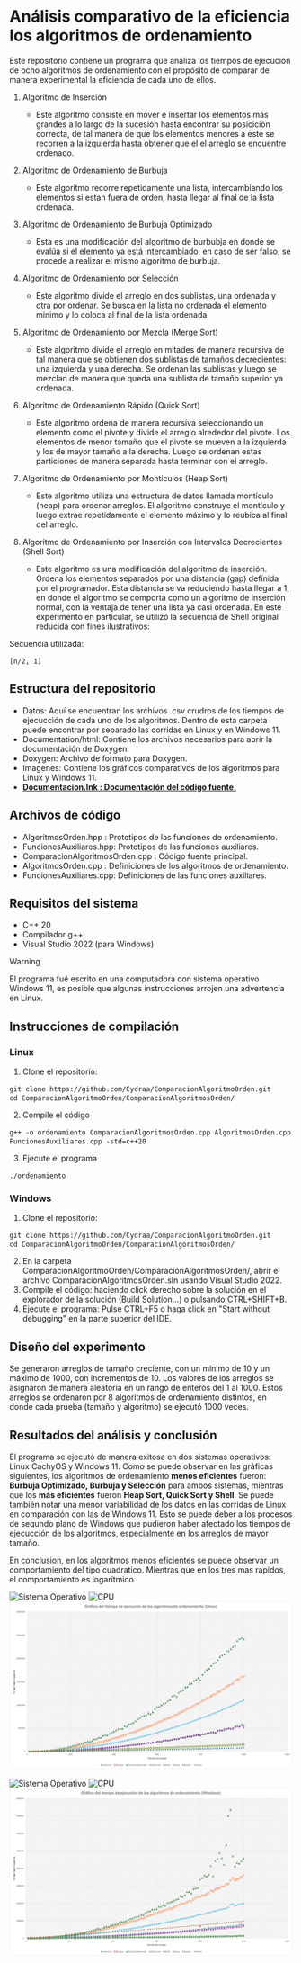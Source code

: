 # Análisis comparativo de la eficiencia los algoritmos de ordenamiento
Este repositorio contiene un programa que analiza los tiempos de ejecución de ocho algoritmos de ordenamiento con el propósito de comparar de manera experimental la eficiencia de cada uno de ellos.

1. Algoritmo de Inserción
   - Este algoritmo consiste en mover e insertar los elementos más grandes a lo largo de la sucesión hasta encontrar su posicición correcta, de tal manera de que los elementos menores a este se recorren a la izquierda hasta obtener que el el arreglo se encuentre ordenado.

2. Algoritmo de Ordenamiento de Burbuja
   - Este algoritmo recorre repetidamente una lista, intercambiando los elementos si estan fuera de orden, hasta llegar al final de la lista ordenada.
     
3. Algoritmo de Ordenamiento de Burbuja Optimizado
   - Esta es una modificación del algoritmo de burbubja en donde se evalúa si el elemento ya está intercambiado, en caso de ser falso, se procede a realizar el mismo algoritmo de burbuja.
  
4. Algoritmo de Ordenamiento por Selección
   - Este algoritmo divide el arreglo en dos sublistas, una ordenada y otra por ordenar. Se busca en la lista no ordenada el elemento mínimo y lo coloca al final de la lista ordenada.

5. Algoritmo de Ordenamiento por Mezcla (Merge Sort)
   - Este algoritmo divide el arreglo en mitades de manera recursiva de tal manera que se obtienen dos sublistas de tamaños decrecientes: una izquierda y una derecha. Se ordenan las sublistas y luego se mezclan de manera que queda una sublista de tamaño superior ya ordenada.

6. Algoritmo de Ordenamiento Rápido (Quick Sort)
   - Este algoritmo ordena de manera recursiva seleccionando un elemento como el pivote y divide el arreglo alrededor del pivote. Los elementos  de menor tamaño que el pivote se mueven a la izquierda y los de mayor tamaño a la derecha. Luego se ordenan estas particiones de manera separada hasta terminar con el arreglo.

7. Algoritmo de Ordenamiento por Montículos (Heap Sort)
   - Este algoritmo utiliza una estructura de datos llamada montículo (heap) para ordenar arreglos. El algoritmo construye el montículo y luego extrae repetidamente el elemento máximo y lo reubica al final del arreglo.
  
8. Algoritmo de Ordenamiento por Inserción con Intervalos Decrecientes (Shell Sort)
   - Este algoritmo es una modificación del algoritmo de inserción. Ordena los elementos separados por una distancia (gap) definida por el programador. Esta distancia se va reduciendo hasta llegar a 1, en donde el algoritmo se comporta como un algoritmo de inserción normal, con la ventaja de tener una lista ya casi ordenada. En este experimento en particular, se utilizó la secuencia de Shell original reducida con fines ilustrativos:

Secuencia utilizada:
```
[n/2, 1]
```

## Estructura del repositorio
* Datos: Aquí se encuentran los archivos .csv crudros de los tiempos de ejecucción de cada uno de los algoritmos. Dentro de esta carpeta puede encontrar por separado las corridas en Linux y en Windows 11.
* Documentation/html: Contiene los archivos necesarios para abrir la documentación de Doxygen.
* Doxygen: Archivo de formato para Doxygen.
* Imagenes: Contiene los gráficos comparativos de los algoritmos para Linux y Windows 11.
* **<ins>Documentacion.lnk : Documentación del código fuente.</ins>**

## Archivos de código
* AlgoritmosOrden.hpp : Prototipos de las funciones de ordenamiento.
* FuncionesAuxiliares.hpp: Prototipos de las funciones auxiliares.
* ComparacionAlgoritmosOrden.cpp : Código fuente principal.
* AlgoritmosOrden.cpp : Definiciones de los algoritmos de ordenamiento.
*  FuncionesAuxiliares.cpp: Definiciones de las funciones auxiliares.
  
## Requisitos del sistema
* C++ 20
* Compilador g++
* Visual Studio 2022 (para Windows)

> [!WARNING]
> El programa fué escrito en una computadora con sistema operativo Windows 11, es posible que algunas instrucciones arrojen una advertencia en Linux.

## Instrucciones de compilación
### Linux
1. Clone el repositorio:
```
git clone https://github.com/Cydraa/ComparacionAlgoritmoOrden.git
cd ComparacionAlgoritmoOrden/ComparacionAlgoritmosOrden/
```
2. Compile el código
```
g++ -o ordenamiento ComparacionAlgoritmosOrden.cpp AlgoritmosOrden.cpp FuncionesAuxiliares.cpp -std=c++20
```

3. Ejecute el programa
```
./ordenamiento
```

### Windows
1. Clone el repositorio:
```
git clone https://github.com/Cydraa/ComparacionAlgoritmoOrden.git
cd ComparacionAlgoritmoOrden/ComparacionAlgoritmosOrden/
```
2. En la carpeta ComparacionAlgoritmoOrden/ComparacionAlgoritmosOrden/, abrir el archivo ComparacionAlgoritmosOrden.sln usando Visual Studio 2022.
3. Compile el código: haciendo click derecho sobre la solución en el explorador de la solución (Build Solution...) o pulsando CTRL+SHIFT+B.
5. Ejecute el programa: Pulse CTRL+F5 o haga click en "Start without debugging" en la parte superior del IDE.

## Diseño del experimento
Se generaron arreglos de tamaño creciente, con un mínimo de 10 y un máximo de 1000, con incrementos de 10. Los valores de los arreglos se asignaron de manera aleatoria en un rango de enteros del 1 al 1000. Estos arreglos se ordenaron por 8 algoritmos de ordenamiento distintos, en donde cada prueba (tamaño y algoritmo) se ejecutó 1000 veces.

## Resultados del análisis y conclusión
El programa se ejecutó de manera exitosa en dos sistemas operativos: Linux CachyOS y Windows 11. Como se puede observar en las gráficas siguientes, los algoritmos de ordenamiento **menos eficientes** fueron: **Burbuja Optimizado, Burbuja y Selección** para ambos sistemas, mientras que los **más eficientes** fueron **Heap Sort, Quick Sort y Shell**. Se puede también notar una menor variabilidad de los datos en las corridas de Linux en comparación con las de Windows 11. Esto se puede deber a los procesos de segundo plano de Windows que pudieron haber afectado los tiempos de ejecucción de los algoritmos, especialmente en los arreglos de mayor tamaño.

En conclusion, en los algoritmos menos eficientes se puede observar un comportamiento del tipo cuadratico. Mientras que en los tres mas rapidos, el comportamiento es logarítmico.

![Sistema Operativo](https://img.shields.io/badge/Sistema%20Operativo%20-%20CachyOS-pink) ![CPU](https://img.shields.io/badge/CPU%20-%20Intel%20Core%20i5--8365U-orange
)
![Gráfica comparativa de algoritmos de ordenamiento en Linux](ComparacionAlgoritmosOrden/Imagenes/GraficoComparativoAlgoritmos_Linux.png)

![Sistema Operativo](https://img.shields.io/badge/Sistema%20Operativo%20-%20Windows%2011-blue) ![CPU](https://img.shields.io/badge/CPU%20-%2011th%20Gen%20Intel(R)%20Core(TM)%20i7%2011700F-purple)
![Gráfica comparativa de algoritmos de ordenamiento en Windows](ComparacionAlgoritmosOrden/Imagenes/GraficoComparativoAlgoritmos_Windows.png)
